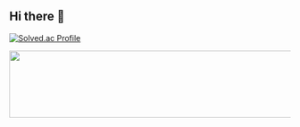 ## Hi there 👋

[![Solved.ac Profile](http://mazassumnida.wtf/api/v2/generate_badge?boj=jinlee0310)](https://solved.ac/jinlee0310/)

<a href="https://github.com/devxb/gitanimals">
  <img
    src="https://render.gitanimals.org/lines/jinlee0310?pet-id=636387238533234528"
    width="600"
    height="120"
  />
</a>


<!--
**jinlee0310/jinlee0310** is a ✨ _special_ ✨ repository because its `README.md` (this file) appears on your GitHub profile.

Here are some ideas to get you started:

- 🔭 I’m currently working on ...
- 🌱 I’m currently learning ...
- 👯 I’m looking to collaborate on ...
- 🤔 I’m looking for help with ...
- 💬 Ask me about ...
- 📫 How to reach me: ...
- 😄 Pronouns: ...
- ⚡ Fun fact: ...
-->
